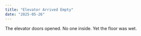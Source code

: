```yaml
---
title: "Elevator Arrived Empty"
date: "2025-05-26"
---
```


The elevator doors opened. No one inside. Yet the floor was wet.

